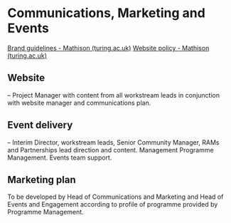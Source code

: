 # Communications, Marketing and Events

[Brand guidelines - Mathison (turing.ac.uk)](https://mathison.turing.ac.uk/Interact/Pages/Content/Document.aspx?id=2230&SearchId=0&utm_source=interact&utm_medium=category_search&utm_term=*) [Website policy - Mathison (turing.ac.uk)](https://mathison.turing.ac.uk/Interact/Pages/Content/Document.aspx?id=2204&SearchId=0&utm_source=interact&utm_medium=category_search&utm_term=*)

## Website
– Project Manager with content from all workstream leads in conjunction with website manager and communications plan.



## Event delivery
– Interim Director, workstream leads, Senior Community Manager, RAMs and Partnerships lead direction and content. Management Programme Management. Events team support.

## Marketing plan
To be developed by Head of Communications and Marketing and Head of Events and Engagement according to profile of programme provided by Programme Management.
